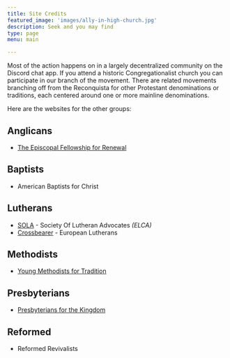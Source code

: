 ```yaml
---
title: Site Credits
featured_image: 'images/ally-in-high-church.jpg'
description: Seek and you may find
type: page
menu: main

---
```

Most of the action happens on in a largely decentralized community on the Discord chat app. If you attend a historic Congregationalist church you can participate in our branch of the movement. There are related movements branching off from the Reconquista for other Protestant denominations or traditions, each centered around one or more mainline denominations.

Here are the websites for the other groups:

## Anglicans
- [The Episcopal Fellowship for Renewal](https://www.episcopalrenewal.org/)

## Baptists
- American Baptists for Christ

## Lutherans
- [SOLA](https://www.solaelca.org/) - Society Of Lutheran Advocates *(ELCA)*
- [Crossbearer](https://crossbearers.eu/en/) - European Lutherans

## Methodists
- [Young Methodists for Tradition](https://jade-erinn-75.tiiny.site/)

## Presbyterians
- [Presbyterians for the Kingdom](https://www.presbyforthekingdom.org/)

## Reformed
- Reformed Revivalists